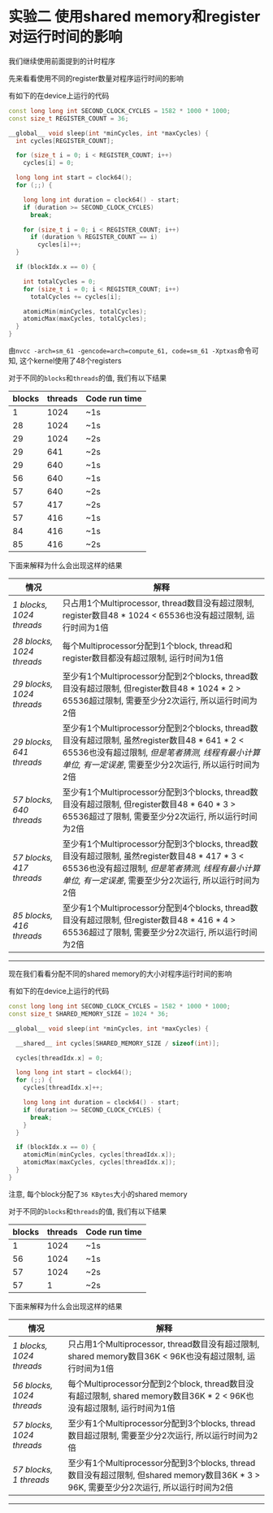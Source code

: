 # 实验二 使用shared memory和register对运行时间的影响

我们继续使用前面提到的计时程序

先来看看使用不同的register数量对程序运行时间的影响

有如下的在device上运行的代码
```C++
const long long int SECOND_CLOCK_CYCLES = 1582 * 1000 * 1000;
const size_t REGISTER_COUNT = 36;

__global__ void sleep(int *minCycles, int *maxCycles) {
  int cycles[REGISTER_COUNT];

  for (size_t i = 0; i < REGISTER_COUNT; i++)
    cycles[i] = 0;

  long long int start = clock64();
  for (;;) {

    long long int duration = clock64() - start;
    if (duration >= SECOND_CLOCK_CYCLES)
      break;

    for (size_t i = 0; i < REGISTER_COUNT; i++)
      if (duration % REGISTER_COUNT == i)
        cycles[i]++;
  }

  if (blockIdx.x == 0) {

    int totalCycles = 0;
    for (size_t i = 0; i < REGISTER_COUNT; i++)
      totalCycles += cycles[i];

    atomicMin(minCycles, totalCycles);
    atomicMax(maxCycles, totalCycles);
  }
}
```

由`nvcc -arch=sm_61 -gencode=arch=compute_61, code=sm_61 -Xptxas`命令可知, 这个kernel使用了48个registers

对于不同的`blocks`和`threads`的值, 我们有以下结果

blocks|threads|Code run time
---|---|---
1|1024|~1s
28|1024|~1s
29|1024|~2s
29|641|~2s
29|640|~1s
56|640|~1s
57|640|~2s
57|417|~2s
57|416|~1s
84|416|~1s
85|416|~2s

下面来解释为什么会出现这样的结果

情况|解释
---|---
*1 blocks, 1024 threads*|只占用1个Multiprocessor, thread数目没有超过限制, register数目48 * 1024 < 65536也没有超过限制, 运行时间为1倍
*28 blocks, 1024 threads*|每个Multiprocessor分配到1个block, thread和register数目都没有超过限制, 运行时间为1倍
*29 blocks, 1024 threads*|至少有1个Multiprocessor分配到2个blocks, thread数目没有超过限制, 但register数目48 * 1024 * 2 > 65536超过限制, 需要至少分2次运行, 所以运行时间为2倍
*29 blocks, 641 threads*|至少有1个Multiprocessor分配到2个blocks, thread数目没有超过限制, 虽然register数目48 * 641 * 2 < 65536也没有超过限制, *但是笔者猜测, 线程有最小计算单位, 有一定误差*, 需要至少分2次运行, 所以运行时间为2倍
*57 blocks, 640 threads*|至少有1个Multiprocessor分配到3个blocks, thread数目没有超过限制, 但register数目48 * 640 * 3 > 65536超过了限制, 需要至少分2次运行, 所以运行时间为2倍
*57 blocks, 417 threads*|至少有1个Multiprocessor分配到3个blocks, thread数目没有超过限制, 虽然register数目48 * 417 * 3 < 65536也没有超过限制, *但是笔者猜测, 线程有最小计算单位, 有一定误差*, 需要至少分2次运行, 所以运行时间为2倍
*85 blocks, 416 threads*|至少有1个Multiprocessor分配到4个blocks, thread数目没有超过限制, 但register数目48 * 416 * 4 > 65536超过了限制, 需要至少分2次运行, 所以运行时间为2倍

---

现在我们看看分配不同的shared memory的大小对程序运行时间的影响

有如下的在device上运行的代码
```C++
const long long int SECOND_CLOCK_CYCLES = 1582 * 1000 * 1000;
const size_t SHARED_MEMORY_SIZE = 1024 * 36;

__global__ void sleep(int *minCycles, int *maxCycles) {

  __shared__ int cycles[SHARED_MEMORY_SIZE / sizeof(int)];

  cycles[threadIdx.x] = 0;

  long long int start = clock64();
  for (;;) {
    cycles[threadIdx.x]++;

    long long int duration = clock64() - start;
    if (duration >= SECOND_CLOCK_CYCLES) {
      break;
    }
  }

  if (blockIdx.x == 0) {
    atomicMin(minCycles, cycles[threadIdx.x]);
    atomicMax(maxCycles, cycles[threadIdx.x]);
  }
}
```

注意, 每个block分配了`36 KBytes`大小的shared memory

对于不同的`blocks`和`threads`的值, 我们有以下结果

blocks|threads|Code run time
---|---|---
1|1024|~1s
56|1024|~1s
57|1024|~2s
57|1|~2s

下面来解释为什么会出现这样的结果

情况|解释
---|---
*1 blocks, 1024 threads*|只占用1个Multiprocessor, thread数目没有超过限制, shared memory数目36K < 96K也没有超过限制, 运行时间为1倍
*56 blocks, 1024 threads*|每个Multiprocessor分配到2个block, thread数目没有超过限制, shared memory数目36K * 2 < 96K也没有超过限制, 运行时间为1倍
*57 blocks, 1024 threads*|至少有1个Multiprocessor分配到3个blocks, thread数目超过限制, 需要至少分2次运行, 所以运行时间为2倍
*57 blocks, 1 threads*|至少有1个Multiprocessor分配到3个blocks, thread数目没有超过限制, 但shared memory数目36K * 3 > 96K, 需要至少分2次运行, 所以运行时间为2倍

---
